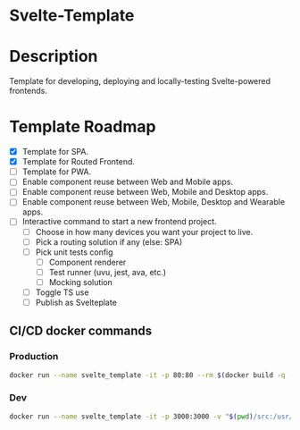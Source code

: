 # Svelte-Template

# Description
Template for developing, deploying and locally-testing Svelte-powered frontends.

# Template Roadmap
* [x] Template for SPA.
* [x] Template for Routed Frontend.
* [ ] Template for PWA.
* [ ] Enable component reuse between Web and Mobile apps.
* [ ] Enable component reuse between Web, Mobile and Desktop apps.
* [ ] Enable component reuse between Web, Mobile, Desktop and Wearable apps.
* [ ] Interactive command to start a new frontend project.
    * [ ] Choose in how many devices you want your project to live.
    * [ ] Pick a routing solution if any (else: SPA)
    * [ ] Pick unit tests config
        * [ ] Component renderer
        * [ ] Test runner (uvu, jest, ava, etc.)
        * [ ] Mocking solution
    * [ ] Toggle TS use
    * [ ] Publish as Svelteplate

## CI/CD docker commands

### Production
```sh
docker run --name svelte_template -it -p 80:80 --rm $(docker build -q -f Dockerfile.build .)
```

### Dev
```sh
docker run --name svelte_template -it -p 3000:3000 -v "$(pwd)/src:/usr/src/app/src" --rm $(docker build -q -f Dockerfile.dev .)
```
